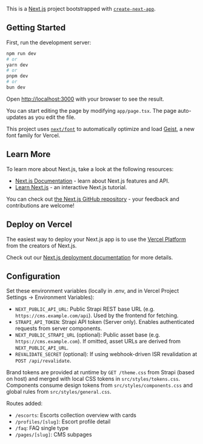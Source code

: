 This is a [Next.js](https://nextjs.org) project bootstrapped with [`create-next-app`](https://nextjs.org/docs/app/api-reference/cli/create-next-app).

## Getting Started

First, run the development server:

```bash
npm run dev
# or
yarn dev
# or
pnpm dev
# or
bun dev
```

Open [http://localhost:3000](http://localhost:3000) with your browser to see the result.

You can start editing the page by modifying `app/page.tsx`. The page auto-updates as you edit the file.

This project uses [`next/font`](https://nextjs.org/docs/app/building-your-application/optimizing/fonts) to automatically optimize and load [Geist](https://vercel.com/font), a new font family for Vercel.

## Learn More

To learn more about Next.js, take a look at the following resources:

- [Next.js Documentation](https://nextjs.org/docs) - learn about Next.js features and API.
- [Learn Next.js](https://nextjs.org/learn) - an interactive Next.js tutorial.

You can check out [the Next.js GitHub repository](https://github.com/vercel/next.js) - your feedback and contributions are welcome!

## Deploy on Vercel

The easiest way to deploy your Next.js app is to use the [Vercel Platform](https://vercel.com/new?utm_medium=default-template&filter=next.js&utm_source=create-next-app&utm_campaign=create-next-app-readme) from the creators of Next.js.

Check out our [Next.js deployment documentation](https://nextjs.org/docs/app/building-your-application/deploying) for more details.

## Configuration

Set these environment variables (locally in .env, and in Vercel Project Settings → Environment Variables):

- `NEXT_PUBLIC_API_URL`: Public Strapi REST base URL (e.g. `https://cms.example.com/api`). Used by the frontend for fetching.
- `STRAPI_API_TOKEN`: Strapi API token (Server only). Enables authenticated requests from server components.
- `NEXT_PUBLIC_STRAPI_URL` (optional): Public asset base (e.g. `https://cms.example.com`). If omitted, asset URLs are derived from `NEXT_PUBLIC_API_URL`.
- `REVALIDATE_SECRET` (optional): If using webhook-driven ISR revalidation at `POST /api/revalidate`.

Brand tokens are provided at runtime by `GET /theme.css` from Strapi (based on host) and merged with local CSS tokens in `src/styles/tokens.css`. Components consume design tokens from `src/styles/components.css` and global rules from `src/styles/general.css`.

Routes added:
- `/escorts`: Escorts collection overview with cards
- `/profiles/[slug]`: Escort profile detail
- `/faq`: FAQ single type
- `/pages/[slug]`: CMS subpages
